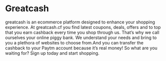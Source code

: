 # Greatcash

greatcash is an ecommerce platform designed to enhance your shopping experience. At greatcash.cf you find latest coupons, deals, offers and to top that you earn cashback every time you shop through us. That’s why we call ourselves your online piggy bank. We understand your needs and bring to you a plethora of websites to choose from.And you can transfer the cashback to your Paytm account because it’s real money! So what are you waiting for? Sign up today and start shopping.
